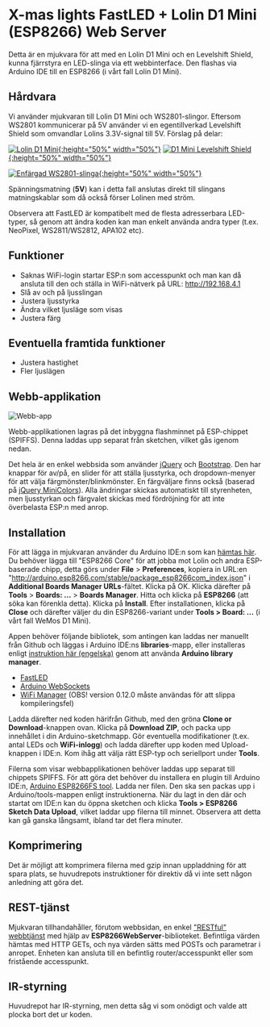 X-mas lights FastLED + Lolin D1 Mini (ESP8266) Web Server
=========

Detta är en mjukvara för att med en Lolin D1 Mini och en Levelshift Shield, kunna fjärrstyra en LED-slinga via ett webbinterface. Den flashas via Arduino IDE till en ESP8266 (i vårt fall Lolin D1 Mini).

Hårdvara
--------

Vi använder mjukvaran till Lolin D1 Mini och WS2801-slingor.
Eftersom WS2801 kommunicerar på 5V använder vi en egentillverkad Levelshift Shield som omvandlar Lolins 3.3V-signal till 5V.
Förslag på delar:

[![Lolin D1 Mini](https://images.m.nu/data/product/1076f860/wemos_wemos_d1_mini.JPG){:height="50%" width="50%"}](https://www.m.nu/esp8266/d1-mini)
[![D1 Mini Levelshift Shield](https://images.m.nu/data/product/1076f860/m_punkt_nu_levelshift_shield_for_wemos_d1_mini.JPG){:height="50%" width="50%"}](https://www.m.nu/esp8266-shields/levelshift-shield-for-wemos-d1-mini)

[![Enfärgad WS2801-slinga](https://images.m.nu/data/product/1076f860/no_name_digital_rgb_led-slinga_ws2801_-_enfargad_kabel_svartvit.jpg){:height="50%" width="50%"}](https://www.m.nu/dotstar-ws2801/digital-rgb-led-slinga-ws2801-enfargad-kabel-svart-vit-1)

Spänningsmatning (**5V**) kan i detta fall anslutas direkt till slingans matningskablar som då också förser Lolinen med ström.

Observera att FastLED är kompatibelt med de flesta adresserbara LED-typer, så genom att ändra koden kan man enkelt använda andra typer (t.ex. NeoPixel, WS2811/WS2812, APA102 etc).

Funktioner
--------
* Saknas WiFi-login startar ESP:n som accesspunkt och man kan då ansluta till den och ställa in WiFi-nätverk på URL: http://192.168.4.1
* Slå av och på ljusslingan
* Justera ljusstyrka
* Ändra vilket ljusläge som visas
* Justera färg

Eventuella framtida funktioner
---------------------
* Justera hastighet
* Fler ljuslägen

Webb-applikation
--------

![Webb-app](webapp.png)

Webb-applikationen lagras på det inbyggna flashminnet på ESP-chippet (SPIFFS). Denna laddas upp separat från sketchen, vilket gås igenom nedan.

Det hela är en enkel webbsida som använder [jQuery](https://jquery.com) och [Bootstrap](http://getbootstrap.com).
Den har knappar för av/på, en slider för att ställa ljusstyrka, och dropdown-menyer för att välja färgmönster/blinkmönster. En färgväljare finns också (baserad på [jQuery MiniColors](http://labs.abeautifulsite.net/jquery-minicolors)). Alla ändringar skickas automatiskt till styrenheten, men ljusstyrkan och färgvalet skickas med fördröjning för att inte överbelasta ESP:n med anrop.

Installation
-----------
För att lägga in mjukvaran använder du Arduino IDE:n som kan [hämtas här](https://www.arduino.cc/en/main/software). Du behöver lägga till "ESP8266 Core" för att jobba mot Lolin och andra ESP-baserade chipp, detta görs under __File__ > __Preferences__, kopiera in URL:en "http://arduino.esp8266.com/stable/package_esp8266com_index.json" i __Additional Boards Manager URLs__-fältet. Klicka på OK. Klicka därefter på __Tools__ > __Boards: ...__ > __Boards Manager__. Hitta och klicka på __ESP8266__ (att söka kan förenkla detta). Klicka på __Install__. Efter installationen, klicka på __Close__ och därefter väljer du din ESP8266-variant under __Tools > Board: ...__ (i vårt fall WeMos D1 Mini).

Appen behöver följande bibliotek, som antingen kan laddas ner manuellt från Github och läggas i Arduino IDE:ns __libraries__-mapp, eller installeras enligt [instruktion här (engelska)](https://www.arduino.cc/en/Guide/Libraries) genom att använda __Arduino library manager__.

* [FastLED](https://github.com/FastLED/FastLED)
* [Arduino WebSockets](https://github.com/Links2004/arduinoWebSockets)
* [WiFi Manager](https://github.com/tzapu/WiFiManager)  (OBS! version 0.12.0 måste användas för att slippa kompileringsfel)

Ladda därefter ned koden härifrån Github, med den gröna __Clone or Download__-knappen ovan. Klicka på __Download ZIP__, och packa upp innehållet i din Arduino-sketchmapp.
Gör eventuella modifikationer (t.ex. antal LEDs och **WiFi-inlogg**) och ladda därefter upp koden med Upload-knappen i IDE:n. Kom ihåg att välja rätt ESP-typ och seriellport under __Tools__.

Filerna som visar webbapplikationen behöver laddas upp separat till chippets SPIFFS. För att göra det behöver du installera en plugin till Arduino IDE:n, [Arduino ESP8266FS tool](https://github.com/esp8266/Arduino/blob/master/doc/filesystem.rst#uploading-files-to-file-system).
Ladda ner filen. Den ska sen packas upp i Arduino/tools-mappen enligt instruktionerna. När du lagt in den där och startat om IDE:n kan du öppna sketchen och klicka __Tools > ESP8266 Sketch Data Upload__, vilket laddar upp filerna till minnet. Observera att detta kan gå ganska långsamt, ibland tar det flera minuter.

Komprimering
------------
Det är möjligt att komprimera filerna med gzip innan uppladdning för att spara plats, se huvudrepots instruktioner för direktiv då vi inte sett någon anledning att göra det.

REST-tjänst
-----------------

Mjukvaran tillhandahåller, förutom webbsidan, en enkel ["RESTful" webbtjänst](https://en.wikipedia.org/wiki/Representational_state_transfer) med hjälp av __ESP8266WebServer__-biblioteket. Befintliga värden hämtas med HTTP GETs, och nya värden sätts med POSTs och parametrar i anropet.  Enheten kan ansluta till en befintlig router/accesspunkt eller som fristående accesspunkt.

IR-styrning
-------------
Huvudrepot har IR-styrning, men detta såg vi som onödigt och valde att plocka bort det ur koden.
